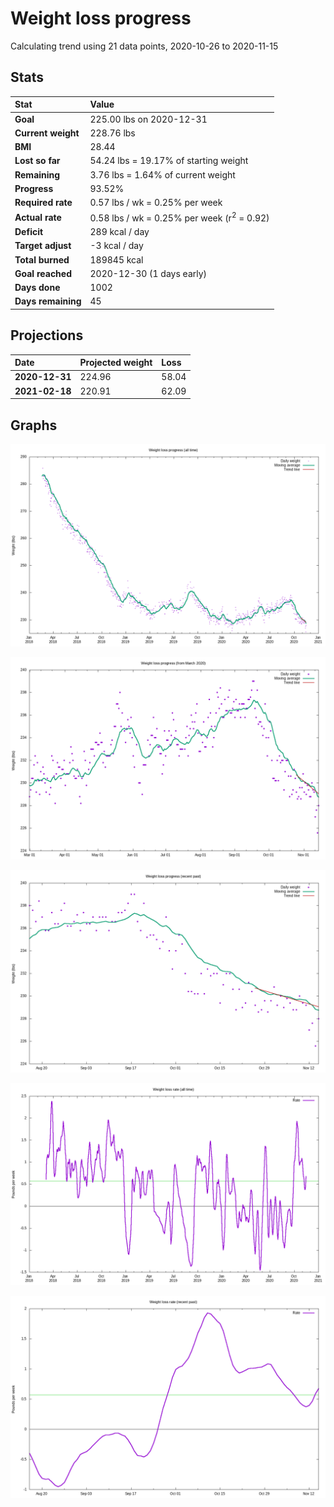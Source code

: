 # Weight loss progress

Calculating trend using 21 data points, 2020-10-26 to 2020-11-15

## Stats

Stat|Value
:-|:-
**Goal**|225.00 lbs on 2020-12-31
**Current weight**|228.76 lbs
**BMI**|28.44
**Lost so far**|54.24 lbs = 19.17% of starting weight
**Remaining**|3.76 lbs =  1.64% of current  weight
**Progress**|93.52%
**Required rate**|0.57 lbs / wk = 0.25% per week
**Actual rate**|0.58 lbs / wk = 0.25% per week  (r<sup>2</sup> = 0.92)
**Deficit**|289 kcal / day
**Target adjust**|-3 kcal / day
**Total burned**|189845 kcal
**Goal reached**|2020-12-30 (1 days early)
**Days done**|1002
**Days remaining**|45

## Projections

Date|Projected weight|Loss
:-|:-|:-
**2020-12-31**|224.96|58.04
**2021-02-18**|220.91|62.09

## Graphs

![](weight-graph-alltime.png)

![](weight-graph-covid.png)

![](weight-graph-recent.png)

![](rate-graph-alltime.png)

![](rate-graph-recent.png)
